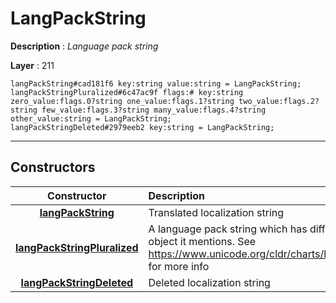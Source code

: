 # LangPackString

**Description** : *Language pack string*

**Layer** : 211

```tl
langPackString#cad181f6 key:string value:string = LangPackString;
langPackStringPluralized#6c47ac9f flags:# key:string zero_value:flags.0?string one_value:flags.1?string two_value:flags.2?string few_value:flags.3?string many_value:flags.4?string other_value:string = LangPackString;
langPackStringDeleted#2979eeb2 key:string = LangPackString;
```

---

## Constructors

| Constructor | Description |
| :---: | :--- |
| [**langPackString**](constructor/langPackString) | Translated localization string |
| [**langPackStringPluralized**](constructor/langPackStringPluralized) | A language pack string which has different forms based on the number of some object it mentions. See https://www.unicode.org/cldr/charts/latest/supplemental/language_plural_rules.html for more info |
| [**langPackStringDeleted**](constructor/langPackStringDeleted) | Deleted localization string |